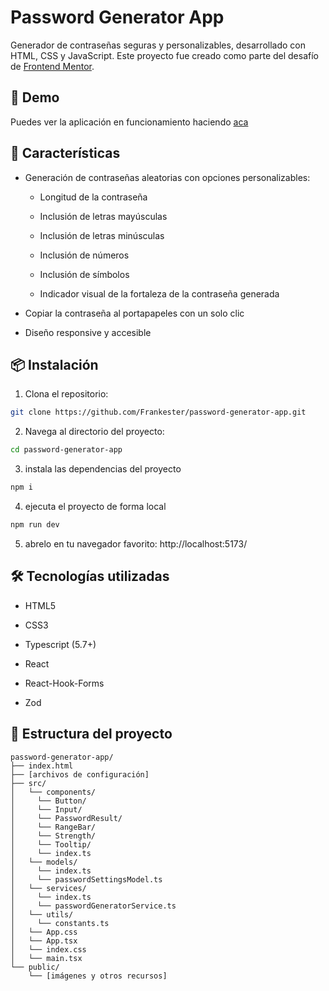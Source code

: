 # Password Generator App
Generador de contraseñas seguras y personalizables, desarrollado con HTML, CSS y JavaScript. Este proyecto fue creado como parte del desafío de [Frontend Mentor](https://www.frontendmentor.io/challenges/password-generator-app-Mr8CLycqjh).

## 🚀 Demo
Puedes ver la aplicación en funcionamiento haciendo [aca](https://password-generator-app-virid-two.vercel.app/)

## 🧩 Características
- Generación de contraseñas aleatorias con opciones personalizables:

  - Longitud de la contraseña

  - Inclusión de letras mayúsculas

  - Inclusión de letras minúsculas

  - Inclusión de números

  - Inclusión de símbolos

  - Indicador visual de la fortaleza de la contraseña generada

- Copiar la contraseña al portapapeles con un solo clic

- Diseño responsive y accesible

## 📦 Instalación
1. Clona el repositorio:


```bash
git clone https://github.com/Frankester/password-generator-app.git
```
2. Navega al directorio del proyecto:

```bash
cd password-generator-app
```
3. instala las dependencias del proyecto
```bash
npm i
```
4. ejecuta el proyecto de forma local
```bash
npm run dev
```

5. abrelo en tu navegador favorito: http://localhost:5173/

## 🛠️ Tecnologías utilizadas
- HTML5

- CSS3

- Typescript (5.7+)

- React

- React-Hook-Forms

- Zod

## 📁 Estructura del proyecto
```psql
password-generator-app/
├── index.html
├── [archivos de configuración]
├── src/
│   └── components/
│     └── Button/
│     └── Input/
│     └── PasswordResult/
│     └── RangeBar/
│     └── Strength/
│     └── Tooltip/
│     └── index.ts
│   └── models/
│     └── index.ts
│     └── passwordSettingsModel.ts
│   └── services/
│     └── index.ts
│     └── passwordGeneratorService.ts
│   └── utils/
│     └── constants.ts
│   └── App.css
│   └── App.tsx
│   └── index.css
│   └── main.tsx
└── public/
    └── [imágenes y otros recursos]
```